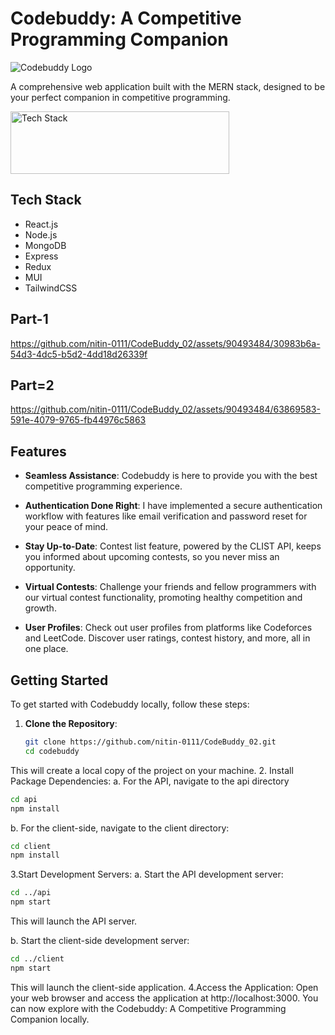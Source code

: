 # Codebuddy: A Competitive Programming Companion


![Codebuddy Logo](https://github.com/nitin-0111/CodeBuddy_02/assets/90493484/5d44967c-7c9c-45d8-9e79-3bc26c07a612)

A comprehensive web application built with the MERN stack, designed to be your perfect companion in competitive programming.

<img src="https://upload.wikimedia.org/wikipedia/commons/9/94/MERN-logo.png" alt="Tech Stack" width="350" height="100">

## Tech Stack

- React.js
- Node.js
- MongoDB
- Express
- Redux
- MUI
- TailwindCSS

  
## Part-1
https://github.com/nitin-0111/CodeBuddy_02/assets/90493484/30983b6a-54d3-4dc5-b5d2-4dd18d26339f



## Part=2
https://github.com/nitin-0111/CodeBuddy_02/assets/90493484/63869583-591e-4079-9765-fb44976c5863





## Features

- **Seamless Assistance**: Codebuddy is here to provide you with the best competitive programming experience.

- **Authentication Done Right**: I have implemented a secure authentication workflow with features like email verification and password reset for your peace of mind.

- **Stay Up-to-Date**:  Contest list feature, powered by the CLIST API, keeps you informed about upcoming contests, so you never miss an opportunity.

- **Virtual Contests**: Challenge your friends and fellow programmers with our virtual contest functionality, promoting healthy competition and growth.

- **User Profiles**: Check out user profiles from platforms like Codeforces and LeetCode. Discover user ratings, contest history, and more, all in one place.

## Getting Started

To get started with Codebuddy locally, follow these steps:

1. **Clone the Repository**:

   ```bash
   git clone https://github.com/nitin-0111/CodeBuddy_02.git
   cd codebuddy
  This will create a local copy of the project on your machine.
2. Install Package Dependencies:
a. For the API, navigate to the api directory
 ```bash
cd api
npm install
```

b. For the client-side, navigate to the client directory:
```bash
cd client
npm install
   ```
3.Start Development Servers:
a. Start the API development server:
``` bash
cd ../api
npm start
```
This will launch the API server.

b. Start the client-side development server:
``` bash
cd ../client
npm start
```
This will launch the client-side application.
4.Access the Application:
Open your web browser and access the application at http://localhost:3000. You can now explore  with the  Codebuddy: A Competitive Programming Companion locally.
